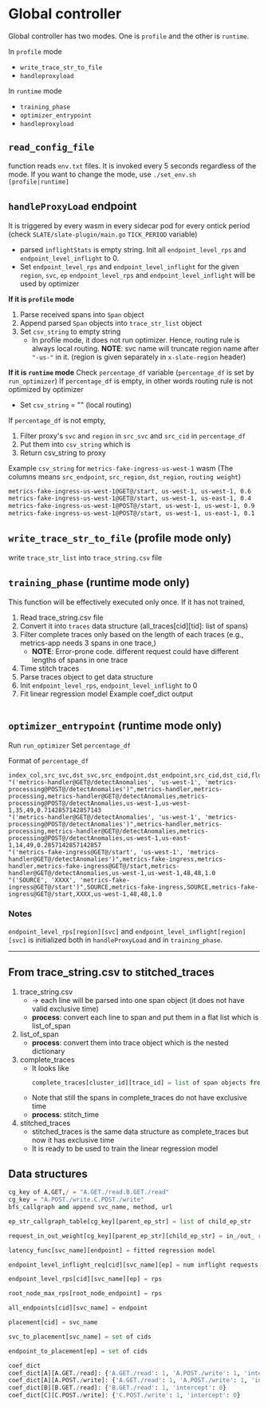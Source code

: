 # Global controller

Global controller has two modes. One is `profile` and the other is `runtime`.

In `profile` mode
- `write_trace_str_to_file`
- `handleproxyload`

In `runtime` mode
- `training_phase`
- `optimizer_entrypoint`
- `handleproxyload`

## `read_config_file`
function reads `env.txt` files. It is invoked every 5 seconds regardless of the mode.
If you want to change the mode, use `./set_env.sh [profile|runtime]`

## `handleProxyLoad` endpoint 
It is triggered by every wasm in every sidecar pod for every ontick period (check `SLATE/slate-plugin/main.go` `TICK_PERIOD` variable)
- parsed `inflightStats` is empty string. Init all `endpoint_level_rps` and `endpoint_level_inflight` to 0.
- Set `endpoint_level_rps` and `endpoint_level_inflight` for the given `region`, `svc`, `ep`
`endpoint_level_rps` and `endpoint_level_inflight` will be used by optimizer

**If it is `profile` mode**
1. Parse received spans into `Span` object
2. Append parsed `Span` objects into `trace_str_list` object
3. Set `csv_string` to empty string
   - In profile mode, it does not run optimizer. Hence, routing rule is always local routing.
**NOTE**: svc name will truncate region name after `"-us-"` in it. (region is given separately in `x-slate-region` header)

**If it is `runtime` mode**
Check `percentage_df` variable (`percentage_df` is set by `run_optimizer`)
If `percentage_df` is empty, in other words routing rule is not optimized by optimizer
- Set `csv_string` = "" (local routing)

If `percentage_df` is not empty,
1. Filter proxy's `svc` and `region` in `src_svc` and `src_cid` in `percentage_df`
2. Put them into `csv_string` which is 
3. Return csv_string to proxy

Example `csv_string` for `metrics-fake-ingress-us-west-1` wasm
(The columns means `src_endpoint`, `src_region`, `dst_region`, `routing weight`)
```txt
metrics-fake-ingress-us-west-1@GET@/start, us-west-1, us-west-1, 0.6
metrics-fake-ingress-us-west-1@GET@/start, us-west-1, us-east-1, 0.4
metrics-fake-ingress-us-west-1@POST@/start, us-west-1, us-west-1, 0.9
metrics-fake-ingress-us-west-1@POST@/start, us-west-1, us-east-1, 0.1
```

## `write_trace_str_to_file` (profile mode only)
write `trace_str_list` into `trace_string.csv` file


## `training_phase` (runtime mode only)
This function will be effectively executed only once.
If it has not trained,
1. Read trace_string.csv file
2. Convert it into `traces` data structure (all_traces[cid][tid]: list of spans)
3. Filter complete traces only based on the length of each traces (e.g., metrics-app needs 3 spans in one trace,)
   - **NOTE**: Error-prone code. different request could have different lengths of spans in one trace
4. Time stitch traces
5. Parse traces object to get data structure
6. Init `endpoint_level_rps`, `endpoint_level_inflight` to 0
7. Fit linear regression model
Example coef_dict output
```

```

## `optimizer_entrypoint` (runtime mode only)
Run `run_optimizer`
Set `percentage_df`

Format of `percentage_df`
```csv
index_col,src_svc,dst_svc,src_endpoint,dst_endpoint,src_cid,dst_cid,flow,total,weight
"('metrics-handler@GET@/detectAnomalies', 'us-west-1', 'metrics-processing@POST@/detectAnomalies')",metrics-handler,metrics-processing,metrics-handler@GET@/detectAnomalies,metrics-processing@POST@/detectAnomalies,us-west-1,us-west-1,35,49,0.7142857142857143
"('metrics-handler@GET@/detectAnomalies', 'us-west-1', 'metrics-processing@POST@/detectAnomalies')",metrics-handler,metrics-processing,metrics-handler@GET@/detectAnomalies,metrics-processing@POST@/detectAnomalies,us-west-1,us-east-1,14,49,0.2857142857142857
"('metrics-fake-ingress@GET@/start', 'us-west-1', 'metrics-handler@GET@/detectAnomalies')",metrics-fake-ingress,metrics-handler,metrics-fake-ingress@GET@/start,metrics-handler@GET@/detectAnomalies,us-west-1,us-west-1,48,48,1.0
"('SOURCE', 'XXXX', 'metrics-fake-ingress@GET@/start')",SOURCE,metrics-fake-ingress,SOURCE,metrics-fake-ingress@GET@/start,XXXX,us-west-1,48,48,1.0
```

### Notes
`endpoint_level_rps[region][svc]` and `endpoint_level_inflight[region][svc]` is initialized both in `handleProxyLoad` and in `training_phase`.

---

## From trace_string.csv to stitched_traces

1. trace_string.csv 
   - -> each line will be parsed into one span object (it does not have valid exclusive time)
   - **process**: convert each line to span and put them in a flat list which is list_of_span
2. list_of_span
   - **process**: convert them into trace object which is the nested dictionary
3. complete_traces
   - It looks like
      ```python
      complete_traces[cluster_id][trace_id] = list of span objects from the same trace id
      ```
   - Note that still the spans in complete_traces do not have exclusive time
   - **process**: stitch_time
4. stitched_traces
   - stitched_traces is the same data structure as complete_traces but now it has exclusive time
   - It is ready to be used to train the linear regression model

## Data structures

```python
cg_key of A,GET,/ = "A.GET./read.B.GET./read"
cg_key = "A.POST./write.C.POST./write"
bfs_callgraph and append svc_name, method, url

ep_str_callgraph_table[cg_key][parent_ep_str] = list of child_ep_str

request_in_out_weight[cg_key][parent_ep_str][child_ep_str] = in_/out_ ratio (in_: parent_ep_str, out_: child_ep_str)

latency_func[svc_name][endpoint] = fitted regression model

endpoint_level_inflight_req[cid][svc_name][ep] = num inflight requests

endpoint_level_rps[cid][svc_name][ep] = rps

root_node_max_rps[root_node_endpoint] = rps

all_endpoints[cid][svc_name] = endpoint

placement[cid] = svc_name

svc_to_placement[svc_name] = set of cids

endpoint_to_placement[ep] = set of cids

coef_dict
coef_dict[A][A.GET./read]: {'A.GET./read': 1, 'A.POST./write': 1, 'intercept': 0}
coef_dict[A][A.POST./write]: {'A.GET./read': 1, 'A.POST./write': 1, 'intercept': 0}
coef_dict[B][B.GET./read]: {'B.GET./read': 1, 'intercept': 0}
coef_dict[C][C.POST./write]: {'C.POST./write': 1, 'intercept': 0}
```